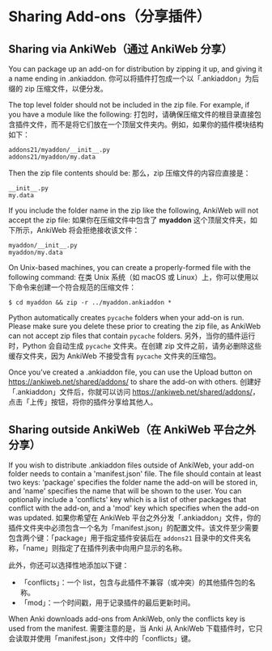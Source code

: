 # Sharing Add-ons（分享插件）

<!-- toc -->

## Sharing via AnkiWeb（通过 AnkiWeb 分享）

You can package up an add-on for distribution by zipping it up, and giving it a name ending in .ankiaddon.
你可以将插件打包成一个以「.ankiaddon」为后缀的 zip 压缩文件，以便分发。

The top level folder should not be included in the zip file. For example, if you have a module like the following:
打包时，请确保压缩文件的根目录直接包含插件文件，而不是将它们放在一个顶层文件夹内。例如，如果你的插件模块结构如下：

    addons21/myaddon/__init__.py
    addons21/myaddon/my.data

Then the zip file contents should be:
那么，zip 压缩文件的内容应直接是：

    __init__.py
    my.data

If you include the folder name in the zip like the following, AnkiWeb will not accept the zip file:
如果你在压缩文件中包含了 **myaddon** 这个顶层文件夹，如下所示，AnkiWeb 将会拒绝接收该文件：

    myaddon/__init__.py
    myaddon/my.data

On Unix-based machines, you can create a properly-formed file with the following command:
在类 Unix 系统（如 macOS 或 Linux）上，你可以使用以下命令来创建一个符合规范的压缩文件：

    $ cd myaddon && zip -r ../myaddon.ankiaddon *

Python automatically creates `pycache` folders when your add-on is run. Please make sure you delete these prior to creating the zip file, as AnkiWeb can not accept zip files that contain `pycache` folders.
另外，当你的插件运行时，Python 会自动生成 `pycache` 文件夹。在创建 zip 文件之前，请务必删除这些缓存文件夹，因为 AnkiWeb 不接受含有 `pycache` 文件夹的压缩包。

Once you’ve created a .ankiaddon file, you can use the Upload button on <https://ankiweb.net/shared/addons/> to share the add-on with others.
创建好「.ankiaddon」文件后，你就可以访问 <https://ankiweb.net/shared/addons/>，点击「上传」按钮，将你的插件分享给其他人。

## Sharing outside AnkiWeb（在 AnkiWeb 平台之外分享）

If you wish to distribute .ankiaddon files outside of AnkiWeb, your add-on folder needs to contain a 'manifest.json' file. The file should contain at least two keys: 'package' specifies the folder name the add-on will be stored in, and 'name' specifies the name that will be shown to the user. You can optionally include a 'conflicts' key which is a list of other packages that conflict with the add-on, and a 'mod' key which specifies when the add-on was updated.
如果你希望在 AnkiWeb 平台之外分发「.ankiaddon」文件，你的插件文件夹中必须包含一个名为「manifest.json」的配置文件。该文件至少需要包含两个键：「package」用于指定插件安装后在 `addons21` 目录中的文件夹名称，「name」则指定了在插件列表中向用户显示的名称。

此外，你还可以选择性地添加以下键：
*   「conflicts」：一个 list，包含与此插件不兼容（或冲突）的其他插件包的名称。
*   「mod」：一个时间戳，用于记录插件的最后更新时间。

When Anki downloads add-ons from AnkiWeb, only the conflicts key is used
from the manifest.
需要注意的是，当 Anki 从 AnkiWeb 下载插件时，它只会读取并使用「manifest.json」文件中的「conflicts」键。
